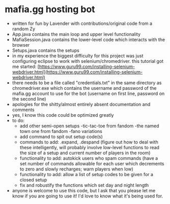# mafia.gg hosting bot
- written for fun by Lavender with contributions/original code from a random Zy
- App.java contains the main loop and upper level functionality
- MafiaSession.java contains the lower-level code which interacts with the browser
- Setups.java contains the setups
- in my experience the biggest difficulty for this project was just configuring eclipse to work with selenium/chromedriver. this tutorial got me started: [https://www.guru99.com/installing-selenium-webdriver.html](https://www.guru99.com/installing-selenium-webdriver.html)
- there needs to be a file called "credentials.txt" in the same directory as chromedriver.exe which contains the username and password of the mafia.gg account to use for the bot (username on first line, password on the second line)
- apologies for the shitty/almost entirely absent documentation and comments
- yes, I know this code could be optimized greatly
- to do:
	- add other semi-open setups
		-tic-tac-toe from fandom
		-the named town one from fandom
		-fano variations
	- add command to spit out setup code(s)
	- commands to add: .expand, .despand (figure out how to deal with these intelligently, will probably involve low-level functions to read the size of a setup and current number of players in the room)
	- functionality to add: autokick users who spam commands (have a set number of commands allowable for each user which decrements to zero and slowly recharges; warn players when low)
	- functionality to add: allow a list of setup codes to be given for a closed setup
	- fix and robustify the functions which set day and night length
- anyone is welcome to use this code, but I ask that you please let me know if you are going to use it! I'd love to know what it's being used for.